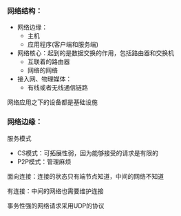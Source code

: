 ### 网络结构：

* 网络边缘：
  * 主机
  * 应用程序(客户端和服务端)
* 网络核心：起到的是数据交换的作用，包括路由器和交换机
  * 互联着的路由器
  * 网络的网络
* 接入网、物理媒体：
  * 有线或者无线通信链路

网络应用之下的设备都是基础设施

### 网络边缘：

服务模式

* CS模式：可拓展性弱，因为能够接受的请求是有限的
* P2P模式：管理麻烦

面向连接：连接的状态只有端节点知道，中间的网络不知道

有连接：中间的网络也需要维护连接

事务性强的网络请求采用UDP的协议
